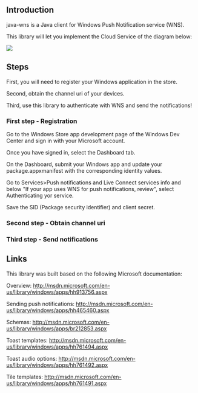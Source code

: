 ## Introduction

java-wns is a Java client for Windows Push Notification service (WNS).

This library will let you implement the Cloud Service of the diagram below:

<img src="http://i.msdn.microsoft.com/dynimg/IC554245.png"/>


## Steps
First, you will need to register your Windows application in the store.

Second, obtain the channel uri of your devices.

Third, use this library to authenticate with WNS and send the notifications!


### First step - Registration
Go to the Windows Store app development page of the Windows Dev Center and sign in with your Microsoft account.

Once you have signed in, select the Dashboard tab.

On the Dashboard, submit your Windows app and update your package.appxmanifest with the corresponding identity values.

Go to Services>Push notifications and Live Connect services info and below "If your app uses WNS for push notifications, review", select Authenticating yor service.

Save the SID (Package security identifier) and client secret.



### Second step - Obtain channel uri


### Third step - Send notifications


## Links
This library was built based on the following Microsoft documentation:

Overview: http://msdn.microsoft.com/en-us/library/windows/apps/hh913756.aspx

Sending push notifications: http://msdn.microsoft.com/en-us/library/windows/apps/hh465460.aspx

Schemas: http://msdn.microsoft.com/en-us/library/windows/apps/br212853.aspx

Toast templates: http://msdn.microsoft.com/en-us/library/windows/apps/hh761494.aspx

Toast audio options: http://msdn.microsoft.com/en-us/library/windows/apps/hh761492.aspx

Tile templates: http://msdn.microsoft.com/en-us/library/windows/apps/hh761491.aspx

